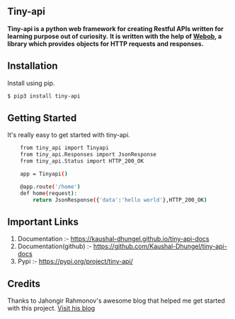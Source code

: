 ## Tiny-api

**Tiny-api is a python web framework for creating Restful APIs written for learning purpose out of curiosity.**
**It is written with the help of [Webob](https://docs.pylonsproject.org/projects/webob/en/stable/), a library which provides**
**objects for  HTTP requests and responses.**

## Installation

Install using pip.
```sh
$ pip3 install tiny-api
```

## Getting Started

It's really easy to get started with tiny-api.

```sh
    from tiny_api import Tinyapi
    from tiny_api.Responses import JsonResponse
    from tiny_api.Status import HTTP_200_OK

    app = Tinyapi()

    @app.route('/home')
    def home(request):
        return JsonResponse({'data':'hello world'},HTTP_200_OK)          
```

## Important Links

1. Documentation         :- https://kaushal-dhungel.github.io/tiny-api-docs
2. Documentation(github) :- https://github.com/Kaushal-Dhungel/tiny-api-docs
3. Pypi                  :-  https://pypi.org/project/tiny-api/

## Credits
Thanks to Jahongir Rahmonov's awesome blog that helped me get started with this project.
[Visit his blog](https://rahmonov.me/posts/write-python-framework-part-one/)
